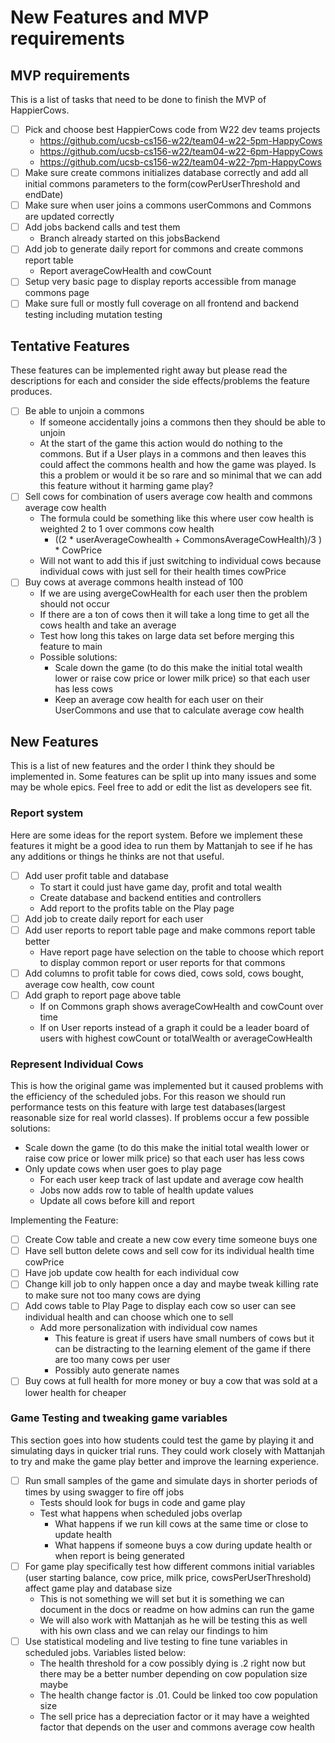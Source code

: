 # New Features and MVP requirements

## MVP requirements
This is a list of tasks that need to be done to finish the MVP of HappierCows.
  - [ ] Pick and choose best HappierCows code from W22 dev teams projects
    - https://github.com/ucsb-cs156-w22/team04-w22-5pm-HappyCows
    - https://github.com/ucsb-cs156-w22/team04-w22-6pm-HappyCows
    - https://github.com/ucsb-cs156-w22/team04-w22-7pm-HappyCows
  - [ ] Make sure create commons initializes database correctly and add all initial commons parameters to the form(cowPerUserThreshold and endDate)
  - [ ] Make sure when user joins a commons userCommons and Commons are updated correctly
  - [ ] Add jobs backend calls and test them
    - Branch already started on this jobsBackend
  - [ ] Add job to generate daily report for commons and create commons report table 
    - Report averageCowHealth and cowCount
  - [ ] Setup very basic page to display reports accessible from manage commons page
  - [ ] Make sure full or mostly full coverage on all frontend and backend testing including mutation testing

## Tentative Features
These features can be implemented right away but please read the descriptions for each and consider the side effects/problems the feature produces.
  - [ ] Be able to unjoin a commons
    - If someone accidentally joins a commons then they should be able to unjoin
    - At the start of the game this action would do nothing to the commons. But if a User plays in a commons and then leaves this could affect the commons health and how the game was played. Is this a problem or would it be so rare and so minimal that we can add this feature without it harming game play? 
  - [ ] Sell cows for combination of users average cow health and commons average cow health
    - The formula could be something like this where user cow health is weighted 2 to 1 over commons cow health
      - ((2 * userAverageCowhealth +  CommonsAverageCowHealth)/3 ) * CowPrice
	 - Will not want to add this if just switching to individual cows because individual cows with just sell for their health times cowPrice
  - [ ] Buy cows at average commons health instead of 100
    - If we are using avergeCowHealth for each user then the problem should not occur
    - If there are a ton of cows then it will take a long time to get all the cows health and take an average
    - Test how long this takes on large data set before merging this feature to main
    - Possible solutions:
      - Scale down the game (to do this make the initial total wealth lower or raise cow price or lower milk price) so that each user has less cows
      - Keep an average cow health for each user on their UserCommons and use that to calculate average cow health

## New Features
This is a list of new features and the order I think they should be implemented in. Some features can be split up into many issues and some may be whole epics. Feel free to add or edit the list as developers see fit. 
### Report system
Here are some ideas for the report system. Before we implement these features it might be a good idea to run them by Mattanjah to see if he has any additions or things he thinks are not that useful. 
  - [ ] Add user profit table and database
    - To start it could just have game day, profit and total wealth
    - Create database and backend entities and controllers
    - Add report to the profits table on the Play page
  - [ ] Add job to create daily report for each user
  - [ ] Add user reports to report table page and make commons report table better
    - Have report page have selection on the table to choose which report to display common report or user reports for that commons
  - [ ] Add columns to profit table for cows died, cows sold, cows bought, average cow health, cow count
  - [ ] Add graph to report page above table
    - If on Commons graph shows averageCowHealth and cowCount over time
    - If on User reports instead of a graph it could be a leader board of users with highest cowCount or totalWealth or averageCowHealth

### Represent Individual Cows
This is how the original game was implemented but it caused problems with the efficiency of the scheduled jobs. For this reason we should run performance tests on this feature with large test databases(largest reasonable size for real world classes). If problems occur a few possible solutions:
  - Scale down the game (to do this make the initial total wealth lower or raise cow price or lower milk price) so that each user has less cows
  - Only update cows when user goes to play page
    - For each user keep track of last update and average cow health
	 - Jobs now adds row to table of health update values
	 - Update all cows before kill and report
	
  Implementing the Feature:
  - [ ] Create Cow table and create a new cow every time someone buys one
  - [ ] Have sell button delete cows and sell cow for its individual health time cowPrice
  - [ ] Have job update cow health for each individual cow 
  - [ ] Change kill job to only happen once a day and maybe tweak killing rate to make sure not too many cows are dying
  - [ ] Add cows table to Play Page to display each cow so user can see individual health and can choose which one to sell
	  - Add more personalization with individual cow names
	    - This feature is great if users have small numbers of cows but it can be distracting to the learning element of the game if there are too many cows per user   
	    - Possibly auto generate names
  - [ ] Buy cows at full health for more money or buy a cow that was sold at a lower health for cheaper
  
 ### Game Testing and tweaking game variables
 This section goes into how students could test the game by playing it and simulating days in quicker trial runs. They could work closely with Mattanjah to try and make the game play better and improve the learning experience. 
  - [ ] Run small samples of the game and simulate days in shorter periods of times by using swagger to fire off jobs
    - Tests should look for bugs in code and game play
    - Test what happens when scheduled jobs overlap
      - What happens if we run kill cows at the same time or close to update health
	   - What happens if someone buys a cow during update health or when report is being generated
  - [ ] For game play specifically test how different commons initial variables (user starting balance, cow price, milk price, cowsPerUserThreshold) affect game play and database size
    - This is not something we will set but it is something we can document in the docs or readme on how admins can run the game 
    - We will also work with Mattanjah as he will be testing this as well with his own class and we can relay our findings to him
  - [ ] Use statistical modeling and live testing to fine tune variables in scheduled jobs. Variables listed below:
    - The health threshold for a cow possibly dying is .2 right now but there may be a better number depending on cow population size maybe
    - The health change factor is .01. Could be linked too cow population size 
    - The sell price has a depreciation factor or it may have a weighted factor that depends on the user and commons average cow health
